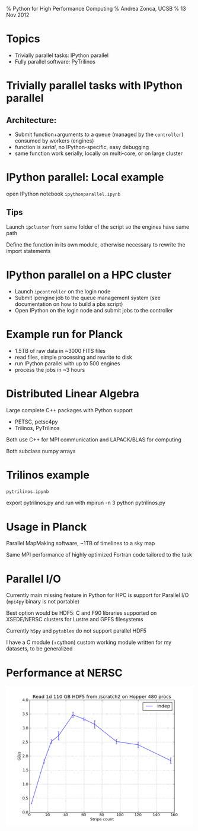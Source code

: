 % Python for High Performance Computing
% Andrea Zonca, UCSB
% 13 Nov 2012

# Topics

* Trivially parallel tasks: IPython parallel
* Fully parallel software: PyTrilinos

# Trivially parallel tasks with IPython parallel

## Architecture:

* Submit function+arguments to a queue (managed by the `controller`) consumed by workers (engines)
* function is *serial*, no IPython-specific, easy debugging
* same function work serially, locally on multi-core, or on large cluster

# IPython parallel: Local example

open IPython notebook `ipythonparallel.ipynb`

## Tips

Launch `ipcluster` from same folder of the script so the engines have same path

Define the function in its own module, otherwise necessary to rewrite the import statements

# IPython parallel on a HPC cluster

* Launch `ipcontroller` on the login node
* Submit ipengine job to the queue management system (see documentation on how to build a pbs script)
* Open IPython on the login node and submit jobs
to the controller

# Example run for Planck

* 1.5TB of raw data in ~3000 FITS files
* read files, simple processing and rewrite to disk
* run IPython parallel with up to 500 engines
* process the jobs in ~3 hours

# Distributed Linear Algebra

Large complete C++ packages with Python support

* PETSC, petsc4py
* Trilinos, PyTrilinos

Both use C++ for MPI communication and LAPACK/BLAS for computing

Both subclass numpy arrays

# Trilinos example

`pytrilinos.ipynb`

export pytrilinos.py and run with mpirun -n 3 python pytrilinos.py

# Usage in Planck

Parallel MapMaking software, ~1TB of timelines to a sky map

Same MPI performance of highly optimized Fortran code tailored to the task

# Parallel I/O

Currently main missing feature in Python for HPC is support for Parallel I/O (`mpi4py` binary is not portable)

Best option would be HDF5: C and F90 libraries supported on XSEDE/NERSC clusters for Lustre and GPFS filesystems

Currently `h5py` and `pytables` do not support parallel HDF5

I have a C module (+cython) custom working module written for my datasets, to be generalized

# Performance at NERSC

![HDF5 parallel](stripe_io.png)

    
